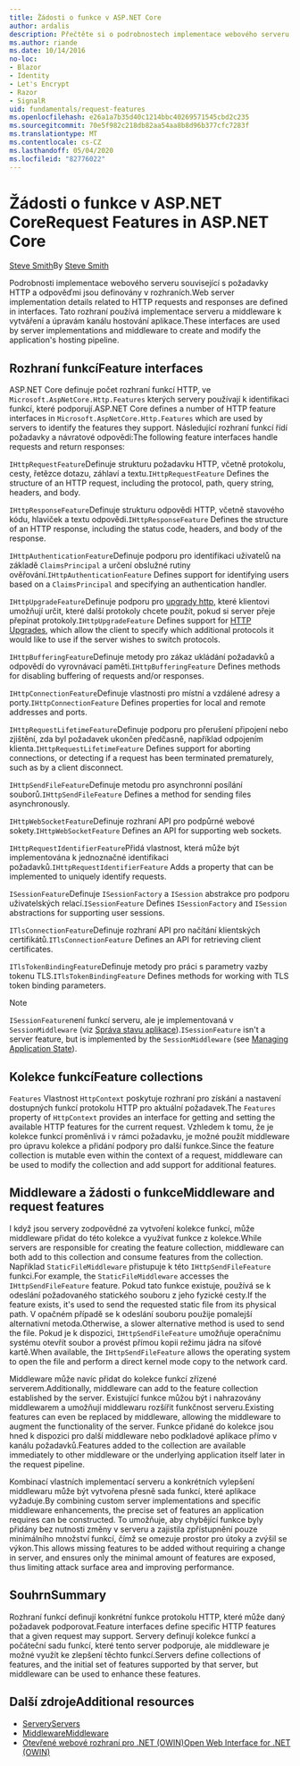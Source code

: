 ```yaml
---
title: Žádosti o funkce v ASP.NET Core
author: ardalis
description: Přečtěte si o podrobnostech implementace webového serveru souvisejících s požadavky HTTP a odpověďmi, které jsou definované v rozhraních pro ASP.NET Core.
ms.author: riande
ms.date: 10/14/2016
no-loc:
- Blazor
- Identity
- Let's Encrypt
- Razor
- SignalR
uid: fundamentals/request-features
ms.openlocfilehash: e26a1a7b35d40c1214bbc40269571545cbd2c235
ms.sourcegitcommit: 70e5f982c218db82aa54aa8b8d96b377cfc7283f
ms.translationtype: MT
ms.contentlocale: cs-CZ
ms.lasthandoff: 05/04/2020
ms.locfileid: "82776022"
---
```

# <a name="request-features-in-aspnet-core"></a><span data-ttu-id="aeb17-103">Žádosti o funkce v ASP.NET Core</span><span class="sxs-lookup"><span data-stu-id="aeb17-103">Request Features in ASP.NET Core</span></span>

<span data-ttu-id="aeb17-104">[Steve Smith](https://ardalis.com/)</span><span class="sxs-lookup"><span data-stu-id="aeb17-104">By [Steve Smith](https://ardalis.com/)</span></span>

<span data-ttu-id="aeb17-105">Podrobnosti implementace webového serveru související s požadavky HTTP a odpověďmi jsou definovány v rozhraních.</span><span class="sxs-lookup"><span data-stu-id="aeb17-105">Web server implementation details related to HTTP requests and responses are defined in interfaces.</span></span> <span data-ttu-id="aeb17-106">Tato rozhraní používá implementace serveru a middleware k vytváření a úpravám kanálu hostování aplikace.</span><span class="sxs-lookup"><span data-stu-id="aeb17-106">These interfaces are used by server implementations and middleware to create and modify the application's hosting pipeline.</span></span>

## <a name="feature-interfaces"></a><span data-ttu-id="aeb17-107">Rozhraní funkcí</span><span class="sxs-lookup"><span data-stu-id="aeb17-107">Feature interfaces</span></span>

<span data-ttu-id="aeb17-108">ASP.NET Core definuje počet rozhraní funkcí HTTP, ve `Microsoft.AspNetCore.Http.Features` kterých servery používají k identifikaci funkcí, které podporují.</span><span class="sxs-lookup"><span data-stu-id="aeb17-108">ASP.NET Core defines a number of HTTP feature interfaces in `Microsoft.AspNetCore.Http.Features` which are used by servers to identify the features they support.</span></span> <span data-ttu-id="aeb17-109">Následující rozhraní funkcí řídí požadavky a návratové odpovědi:</span><span class="sxs-lookup"><span data-stu-id="aeb17-109">The following feature interfaces handle requests and return responses:</span></span>

<span data-ttu-id="aeb17-110">`IHttpRequestFeature`Definuje strukturu požadavku HTTP, včetně protokolu, cesty, řetězce dotazu, záhlaví a textu.</span><span class="sxs-lookup"><span data-stu-id="aeb17-110">`IHttpRequestFeature` Defines the structure of an HTTP request, including the protocol, path, query string, headers, and body.</span></span>

<span data-ttu-id="aeb17-111">`IHttpResponseFeature`Definuje strukturu odpovědi HTTP, včetně stavového kódu, hlaviček a textu odpovědi.</span><span class="sxs-lookup"><span data-stu-id="aeb17-111">`IHttpResponseFeature` Defines the structure of an HTTP response, including the status code, headers, and body of the response.</span></span>

<span data-ttu-id="aeb17-112">`IHttpAuthenticationFeature`Definuje podporu pro identifikaci uživatelů na základě `ClaimsPrincipal` a určení obslužné rutiny ověřování.</span><span class="sxs-lookup"><span data-stu-id="aeb17-112">`IHttpAuthenticationFeature` Defines support for identifying users based on a `ClaimsPrincipal` and specifying an authentication handler.</span></span>

<span data-ttu-id="aeb17-113">`IHttpUpgradeFeature`Definuje podporu pro [upgrady http](https://tools.ietf.org/html/rfc2616.html#section-14.42), které klientovi umožňují určit, které další protokoly chcete použít, pokud si server přeje přepínat protokoly.</span><span class="sxs-lookup"><span data-stu-id="aeb17-113">`IHttpUpgradeFeature` Defines support for [HTTP Upgrades](https://tools.ietf.org/html/rfc2616.html#section-14.42), which allow the client to specify which additional protocols it would like to use if the server wishes to switch protocols.</span></span>

<span data-ttu-id="aeb17-114">`IHttpBufferingFeature`Definuje metody pro zákaz ukládání požadavků a odpovědí do vyrovnávací paměti.</span><span class="sxs-lookup"><span data-stu-id="aeb17-114">`IHttpBufferingFeature` Defines methods for disabling buffering of requests and/or responses.</span></span>

<span data-ttu-id="aeb17-115">`IHttpConnectionFeature`Definuje vlastnosti pro místní a vzdálené adresy a porty.</span><span class="sxs-lookup"><span data-stu-id="aeb17-115">`IHttpConnectionFeature` Defines properties for local and remote addresses and ports.</span></span>

<span data-ttu-id="aeb17-116">`IHttpRequestLifetimeFeature`Definuje podporu pro přerušení připojení nebo zjištění, zda byl požadavek ukončen předčasně, například odpojením klienta.</span><span class="sxs-lookup"><span data-stu-id="aeb17-116">`IHttpRequestLifetimeFeature` Defines support for aborting connections, or detecting if a request has been terminated prematurely, such as by a client disconnect.</span></span>

<span data-ttu-id="aeb17-117">`IHttpSendFileFeature`Definuje metodu pro asynchronní posílání souborů.</span><span class="sxs-lookup"><span data-stu-id="aeb17-117">`IHttpSendFileFeature` Defines a method for sending files asynchronously.</span></span>

<span data-ttu-id="aeb17-118">`IHttpWebSocketFeature`Definuje rozhraní API pro podpůrné webové sokety.</span><span class="sxs-lookup"><span data-stu-id="aeb17-118">`IHttpWebSocketFeature` Defines an API for supporting web sockets.</span></span>

<span data-ttu-id="aeb17-119">`IHttpRequestIdentifierFeature`Přidá vlastnost, která může být implementována k jednoznačné identifikaci požadavků.</span><span class="sxs-lookup"><span data-stu-id="aeb17-119">`IHttpRequestIdentifierFeature` Adds a property that can be implemented to uniquely identify requests.</span></span>

<span data-ttu-id="aeb17-120">`ISessionFeature`Definuje `ISessionFactory` a `ISession` abstrakce pro podporu uživatelských relací.</span><span class="sxs-lookup"><span data-stu-id="aeb17-120">`ISessionFeature` Defines `ISessionFactory` and `ISession` abstractions for supporting user sessions.</span></span>

<span data-ttu-id="aeb17-121">`ITlsConnectionFeature`Definuje rozhraní API pro načítání klientských certifikátů.</span><span class="sxs-lookup"><span data-stu-id="aeb17-121">`ITlsConnectionFeature` Defines an API for retrieving client certificates.</span></span>

<span data-ttu-id="aeb17-122">`ITlsTokenBindingFeature`Definuje metody pro práci s parametry vazby tokenu TLS.</span><span class="sxs-lookup"><span data-stu-id="aeb17-122">`ITlsTokenBindingFeature` Defines methods for working with TLS token binding parameters.</span></span>

> [!NOTE]
> <span data-ttu-id="aeb17-123">`ISessionFeature`není funkcí serveru, ale je implementovaná v `SessionMiddleware` (viz [Správa stavu aplikace](app-state.md)).</span><span class="sxs-lookup"><span data-stu-id="aeb17-123">`ISessionFeature` isn't a server feature, but is implemented by the `SessionMiddleware` (see [Managing Application State](app-state.md)).</span></span>

## <a name="feature-collections"></a><span data-ttu-id="aeb17-124">Kolekce funkcí</span><span class="sxs-lookup"><span data-stu-id="aeb17-124">Feature collections</span></span>

<span data-ttu-id="aeb17-125">`Features` Vlastnost `HttpContext` poskytuje rozhraní pro získání a nastavení dostupných funkcí protokolu HTTP pro aktuální požadavek.</span><span class="sxs-lookup"><span data-stu-id="aeb17-125">The `Features` property of `HttpContext` provides an interface for getting and setting the available HTTP features for the current request.</span></span> <span data-ttu-id="aeb17-126">Vzhledem k tomu, že je kolekce funkcí proměnlivá i v rámci požadavku, je možné použít middleware pro úpravu kolekce a přidání podpory pro další funkce.</span><span class="sxs-lookup"><span data-stu-id="aeb17-126">Since the feature collection is mutable even within the context of a request, middleware can be used to modify the collection and add support for additional features.</span></span>

## <a name="middleware-and-request-features"></a><span data-ttu-id="aeb17-127">Middleware a žádosti o funkce</span><span class="sxs-lookup"><span data-stu-id="aeb17-127">Middleware and request features</span></span>

<span data-ttu-id="aeb17-128">I když jsou servery zodpovědné za vytvoření kolekce funkcí, může middleware přidat do této kolekce a využívat funkce z kolekce.</span><span class="sxs-lookup"><span data-stu-id="aeb17-128">While servers are responsible for creating the feature collection, middleware can both add to this collection and consume features from the collection.</span></span> <span data-ttu-id="aeb17-129">Například `StaticFileMiddleware` přistupuje k této `IHttpSendFileFeature` funkci.</span><span class="sxs-lookup"><span data-stu-id="aeb17-129">For example, the `StaticFileMiddleware` accesses the `IHttpSendFileFeature` feature.</span></span> <span data-ttu-id="aeb17-130">Pokud tato funkce existuje, používá se k odeslání požadovaného statického souboru z jeho fyzické cesty.</span><span class="sxs-lookup"><span data-stu-id="aeb17-130">If the feature exists, it's used to send the requested static file from its physical path.</span></span> <span data-ttu-id="aeb17-131">V opačném případě se k odeslání souboru použije pomalejší alternativní metoda.</span><span class="sxs-lookup"><span data-stu-id="aeb17-131">Otherwise, a slower alternative method is used to send the file.</span></span> <span data-ttu-id="aeb17-132">Pokud je k dispozici, `IHttpSendFileFeature` umožňuje operačnímu systému otevřít soubor a provést přímou kopii režimu jádra na síťové kartě.</span><span class="sxs-lookup"><span data-stu-id="aeb17-132">When available, the `IHttpSendFileFeature` allows the operating system to open the file and perform a direct kernel mode copy to the network card.</span></span>

<span data-ttu-id="aeb17-133">Middleware může navíc přidat do kolekce funkcí zřízené serverem.</span><span class="sxs-lookup"><span data-stu-id="aeb17-133">Additionally, middleware can add to the feature collection established by the server.</span></span> <span data-ttu-id="aeb17-134">Existující funkce můžou být i nahrazovány middlewarem a umožňují middlewaru rozšířit funkčnost serveru.</span><span class="sxs-lookup"><span data-stu-id="aeb17-134">Existing features can even be replaced by middleware, allowing the middleware to augment the functionality of the server.</span></span> <span data-ttu-id="aeb17-135">Funkce přidané do kolekce jsou hned k dispozici pro další middleware nebo podkladové aplikace přímo v kanálu požadavků.</span><span class="sxs-lookup"><span data-stu-id="aeb17-135">Features added to the collection are available immediately to other middleware or the underlying application itself later in the request pipeline.</span></span>

<span data-ttu-id="aeb17-136">Kombinací vlastních implementací serveru a konkrétních vylepšení middlewaru může být vytvořena přesně sada funkcí, které aplikace vyžaduje.</span><span class="sxs-lookup"><span data-stu-id="aeb17-136">By combining custom server implementations and specific middleware enhancements, the precise set of features an application requires can be constructed.</span></span> <span data-ttu-id="aeb17-137">To umožňuje, aby chybějící funkce byly přidány bez nutnosti změny v serveru a zajistila zpřístupnění pouze minimálního množství funkcí, čímž se omezuje prostor pro útoky a zvýšil se výkon.</span><span class="sxs-lookup"><span data-stu-id="aeb17-137">This allows missing features to be added without requiring a change in server, and ensures only the minimal amount of features are exposed, thus limiting attack surface area and improving performance.</span></span>

## <a name="summary"></a><span data-ttu-id="aeb17-138">Souhrn</span><span class="sxs-lookup"><span data-stu-id="aeb17-138">Summary</span></span>

<span data-ttu-id="aeb17-139">Rozhraní funkcí definují konkrétní funkce protokolu HTTP, které může daný požadavek podporovat.</span><span class="sxs-lookup"><span data-stu-id="aeb17-139">Feature interfaces define specific HTTP features that a given request may support.</span></span> <span data-ttu-id="aeb17-140">Servery definují kolekce funkcí a počáteční sadu funkcí, které tento server podporuje, ale middleware je možné využít ke zlepšení těchto funkcí.</span><span class="sxs-lookup"><span data-stu-id="aeb17-140">Servers define collections of features, and the initial set of features supported by that server, but middleware can be used to enhance these features.</span></span>

## <a name="additional-resources"></a><span data-ttu-id="aeb17-141">Další zdroje</span><span class="sxs-lookup"><span data-stu-id="aeb17-141">Additional resources</span></span>

* [<span data-ttu-id="aeb17-142">Servery</span><span class="sxs-lookup"><span data-stu-id="aeb17-142">Servers</span></span>](xref:fundamentals/servers/index)
* [<span data-ttu-id="aeb17-143">Middleware</span><span class="sxs-lookup"><span data-stu-id="aeb17-143">Middleware</span></span>](xref:fundamentals/middleware/index)
* [<span data-ttu-id="aeb17-144">Otevřené webové rozhraní pro .NET (OWIN)</span><span class="sxs-lookup"><span data-stu-id="aeb17-144">Open Web Interface for .NET (OWIN)</span></span>](xref:fundamentals/owin)
